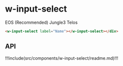 # w-input-select

<div style="margin-top:1rem;">
  <w-input-select label="Blockchain" error="you can't select EOS" value="jungle3" id="select">
    <w-input-select-option value="eos">EOS<span> (Recommended)</span></w-input-select-option>
    <w-input-select-option value="jungle3">Jungle3</w-input-select-option>
    <w-input-select-option value="telos">Telos</w-input-select-option>
  </w-input-select>
</div>

<script>
  setTimeout(()=>{
    const selectEl = document.querySelector('#select');
    selectEl.addEventListener('change' , (ev)=>{
      console.log(ev.target.value)
    })
  }, 100)
</script>

```html
<w-input-select label="Name"></w-input-select></div>
```

## API

!!!include(src/components/w-input-select/readme.md)!!!
